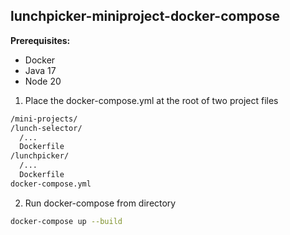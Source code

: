 ## lunchpicker-miniproject-docker-compose

**Prerequisites:**
- Docker
- Java 17
- Node 20

1. Place the docker-compose.yml at the root of two project files
  ```bash
  /mini-projects/
  /lunch-selector/
    /...
    Dockerfile
  /lunchpicker/
    /...
    Dockerfile
  docker-compose.yml
  ```
  
2. Run docker-compose from directory
  ```bash
  docker-compose up --build
  ```
